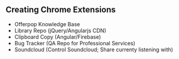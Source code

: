 Creating Chrome Extensions
------------
- Offerpop Knowledge Base
- Library Repo (jQuery/Angularjs CDN)
- Clipboard Copy (Angular/Firebase)
- Bug Tracker (QA Repo for Professional Services)
- Soundcloud (Control Soundcloud; Share currenty listening with)
